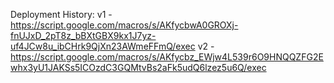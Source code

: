 Deployment History:
v1 - https://script.google.com/macros/s/AKfycbwA0GROXj-fnUJxD_2pT8z_bBXtGBX9kx1J7yz-uf4JCw8u_ibCHrk9QjXn23AWmeFFmQ/exec
v2 - https://script.google.com/macros/s/AKfycbz_EWjw4L539r6O9HNQQZFG2Ewhx3yU1JAKSs5ICOzdC3GQMtvBs2aFk5udQ6lzez5u6Q/exec
